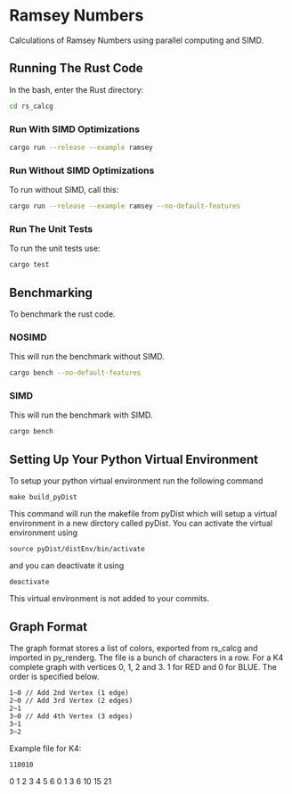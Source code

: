 # Ramsey Numbers
Calculations of Ramsey Numbers using parallel computing and SIMD.

## Running The Rust Code
In the bash, enter the Rust directory:

```bash
cd rs_calcg
```

### Run With SIMD Optimizations
```bash
cargo run --release --example ramsey
```

### Run Without SIMD Optimizations
To run without SIMD, call this:

```bash
cargo run --release --example ramsey --no-default-features
```

### Run The Unit Tests
To run the unit tests use:

```bash
cargo test
```

## Benchmarking
To benchmark the rust code.

### NOSIMD
This will run the benchmark without SIMD.

```bash
cargo bench --no-default-features
```

### SIMD
This will run the benchmark with SIMD.

```bash
cargo bench
```

## Setting Up Your Python Virtual Environment
To setup your python virtual environment run the following command
```
make build_pyDist
```
This command will run the makefile from pyDist which will setup
a virtual environment in a new dirctory called pyDist. You can 
activate the virtual environment using 
```
source pyDist/distEnv/bin/activate
```
and you can deactivate it using
```
deactivate
```
This virtual environment is not added to your commits.

## Graph Format
The graph format stores a list of colors, exported from rs\_calcg and imported in py\_renderg.
The file is a bunch of characters in a row.  For a K4 complete graph with vertices 0, 1, 2 and 3.
1 for RED and 0 for BLUE.  The order is specified below.
```
1~0 // Add 2nd Vertex (1 edge)
2~0 // Add 3rd Vertex (2 edges)
2~1
3~0 // Add 4th Vertex (3 edges)
3~1
3~2
```

Example file for K4:
```
110010
```

0 1 2 3 4  5  6
0 1 3 6 10 15 21
